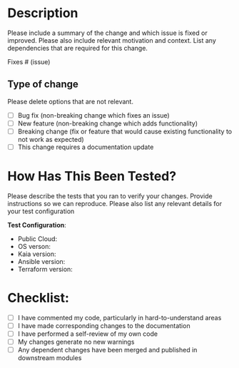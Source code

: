 # Description

Please include a summary of the change and which issue is fixed or improved. Please also include relevant motivation and context. List any dependencies that are required for this change.

Fixes # (issue)

## Type of change

Please delete options that are not relevant.

- [ ] Bug fix (non-breaking change which fixes an issue)
- [ ] New feature (non-breaking change which adds functionality)
- [ ] Breaking change (fix or feature that would cause existing functionality to not work as expected)
- [ ] This change requires a documentation update

# How Has This Been Tested?

Please describe the tests that you ran to verify your changes. Provide instructions so we can reproduce. Please also list any relevant details for your test configuration

**Test Configuration**:
* Public Cloud:
* OS verson:
* Kaia version:
* Ansible version:
* Terraform version:

# Checklist:

- [ ] I have commented my code, particularly in hard-to-understand areas
- [ ] I have made corresponding changes to the documentation
- [ ] I have performed a self-review of my own code
- [ ] My changes generate no new warnings
- [ ] Any dependent changes have been merged and published in downstream modules
